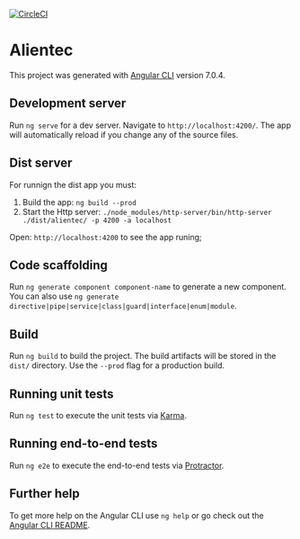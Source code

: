 [![CircleCI](https://circleci.com/gh/vinagreti/alientec.svg?style=svg)](https://circleci.com/gh/vinagreti/alientec)

# Alientec

This project was generated with [Angular CLI](https://github.com/angular/angular-cli) version 7.0.4.

## Development server

Run `ng serve` for a dev server. Navigate to `http://localhost:4200/`. The app will automatically reload if you change any of the source files.

## Dist server

For runnign the dist app you must:

1. Build the app: `ng build --prod`
2. Start the Http server: `./node_modules/http-server/bin/http-server ./dist/alientec/ -p 4200 -a localhost`

Open: `http://localhost:4200` to see the app runing;

## Code scaffolding

Run `ng generate component component-name` to generate a new component. You can also use `ng generate directive|pipe|service|class|guard|interface|enum|module`.

## Build

Run `ng build` to build the project. The build artifacts will be stored in the `dist/` directory. Use the `--prod` flag for a production build.

## Running unit tests

Run `ng test` to execute the unit tests via [Karma](https://karma-runner.github.io).

## Running end-to-end tests

Run `ng e2e` to execute the end-to-end tests via [Protractor](http://www.protractortest.org/).

## Further help

To get more help on the Angular CLI use `ng help` or go check out the [Angular CLI README](https://github.com/angular/angular-cli/blob/master/README.md).
